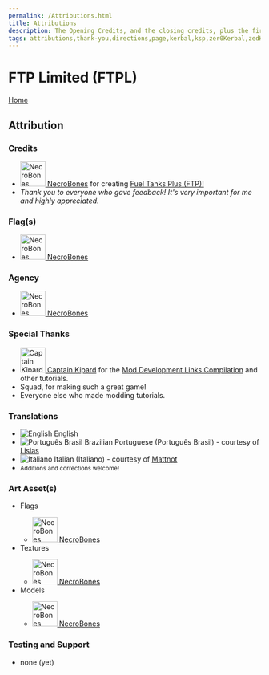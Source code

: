 ```yaml
---
permalink: /Attributions.html
title: Attributions
description: The Opening Credits, and the closing credits, plus the first of two (or is three) end credit scenes
tags: attributions,thank-you,directions,page,kerbal,ksp,zer0Kerbal,zedK
---
```

<!--
Attributions.md v1.0.3.0
FTP Limited (FTPL)
created: 01 Sep 2022
updated: 31 Mar 2023

TEMPLATE: Attributions.md v1.0.9.0
created: 01 Feb 2022
updated: 15 Mar 2023

this file: CC BY-ND 4.0 by zer0Kerbal -->

<script src="https://kit.fontawesome.com/0ea5493613.js" crossorigin="anonymous"></script>
<i class="fa fa-gear fa-spin fa-3x" style="color: firebrick"></i>

# FTP Limited (FTPL)

[Home](./index.md)

## Attribution

### Credits

<ul>
  <li><a href="https://forum.kerbalspaceprogram.com/index.php?/profile/105424-*/ "><img alt="NecroBones" src="https://kerbal-forum-uploads.s3.us-west-2.amazonaws.com/monthly_11_2015/avatar_96x96.gif.787b9a3478ccb83beb330a550f437d88.thumb.gif.5afcf23f2446f3774eeeeca98687261b.gif" width="50" height="50" > NecroBones</a> for creating <a href="https://forum.kerbalspaceprogram.com/threads/207702-*/" alt="Fuel Tanks Plus (FTP)"> Fuel Tanks Plus (FTP)!</a></li>
  <li><i>Thank you to everyone who gave feedback! It's very important for me and highly appreciated.</i></li>
</ul>

### Flag(s)

<ul>
  <li><a href="https://forum.kerbalspaceprogram.com/index.php?/profile/105424-*/ "><img alt="NecroBones" src="https://kerbal-forum-uploads.s3.us-west-2.amazonaws.com/monthly_11_2015/avatar_96x96.gif.787b9a3478ccb83beb330a550f437d88.thumb.gif.5afcf23f2446f3774eeeeca98687261b.gif" width="50" height="50" > NecroBones</a></li>
</ul>

### Agency

<ul>
  <li><a href="https://forum.kerbalspaceprogram.com/index.php?/profile/105424-*/ "><img alt="NecroBones" src="https://kerbal-forum-uploads.s3.us-west-2.amazonaws.com/monthly_11_2015/avatar_96x96.gif.787b9a3478ccb83beb330a550f437d88.thumb.gif.5afcf23f2446f3774eeeeca98687261b.gif" width="50" height="50" > NecroBones</a></li>
</ul>

### Special Thanks

<ul>
  <li><a href="https://forum.kerbalspaceprogram.com/index.php?/profile/70516-captainkipard/"><img alt="Captain Kipard" src="https://kerbal-forum-uploads.s3.us-west-2.amazonaws.com/monthly_12_2015/itsame.png.3227b08e54fc9e3eaa0c6c2ad8e9ad07.thumb.png.5d3a3eb0344a23048ea58826e47b9781.png" width="50" height="50" > Captain Kipard</a> for the <a href="https://forum.kerbalspaceprogram.com/index.php?/topic/85372-*/"> Mod Development Links Compilation</a> and other tutorials.</li>
  <li>Squad, for making such a great game!</li>
  <li>Everyone else who made modding tutorials.</li>
</ul>

### Translations

<ul>
  <li><img src="https://raw.githubusercontent.com/zer0Kerbal/zer0Kerbal/zed'K/img/EN.png " alt="English" style="zoom:100%;" /> English</li>
  <li><img src="https://raw.githubusercontent.com/zer0Kerbal/zer0Kerbal/zed'K/img/BR.png " alt="Português Brasil" style="zoom:100%;" /> Brazilian Portuguese (Português Brasil) - courtesy of <a href="https://github.com/Lisias" alt="Lisias">Lisias</a></li>
  <li><img src="https://raw.githubusercontent.com/zer0Kerbal/zer0Kerbal/zed'K/img/IT.png " alt="Italiano" style="zoom:100%;" /> Italian (Italiano) - courtesy of <a href="https://github.com/MattNot" alt="MattNot">Mattnot</a></li>
  <li><small>Additions and corrections welcome!</small></li>
</ul>

### Art Asset(s)

<ul>
  <li>Flags</li>
  <ul>
    <li><a href="https://forum.kerbalspaceprogram.com/index.php?/profile/105424-*/ "><img alt="NecroBones" src="https://kerbal-forum-uploads.s3.us-west-2.amazonaws.com/monthly_11_2015/avatar_96x96.gif.787b9a3478ccb83beb330a550f437d88.thumb.gif.5afcf23f2446f3774eeeeca98687261b.gif" width="50" height="50" > NecroBones</a></li>
  </ul>
  <li>Textures</li>
  <ul>
    <li><a href="https://forum.kerbalspaceprogram.com/index.php?/profile/105424-*/ "><img alt="NecroBones" src="https://kerbal-forum-uploads.s3.us-west-2.amazonaws.com/monthly_11_2015/avatar_96x96.gif.787b9a3478ccb83beb330a550f437d88.thumb.gif.5afcf23f2446f3774eeeeca98687261b.gif" width="50" height="50" > NecroBones</a></li>
  </ul>
  <li>Models</li>
  <ul>
    <li><a href="https://forum.kerbalspaceprogram.com/index.php?/profile/105424-*/ "><img alt="NecroBones" src="https://kerbal-forum-uploads.s3.us-west-2.amazonaws.com/monthly_11_2015/avatar_96x96.gif.787b9a3478ccb83beb330a550f437d88.thumb.gif.5afcf23f2446f3774eeeeca98687261b.gif" width="50" height="50" > NecroBones</a></li>
  </ul>
</ul>

### Testing and Support

* none (yet)

<!-- this file CC BY-ND 4.0 by zer0Kerbal -->
